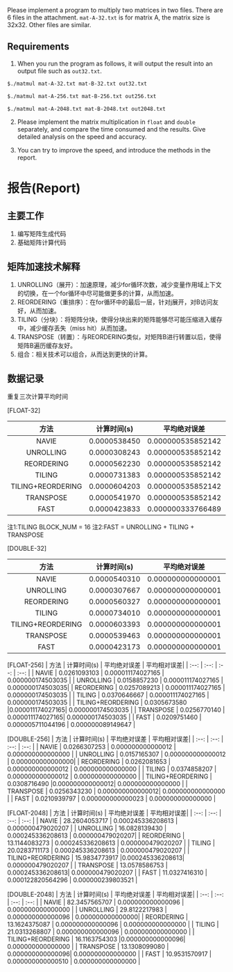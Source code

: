 Please implement a program to multiply two matrices in two files. There are 6 files in the attachment. `mat-A-32.txt` is for matrix A, the matrix size is 32x32. Other files are similar. 

## Requirements

1. When you run the program as follows, it will output the result into an output file such as `out32.txt`.

```bash
$./matmul mat-A-32.txt mat-B-32.txt out32.txt
```
```bash
$./matmul mat-A-256.txt mat-B-256.txt out256.txt
```
```bash
$./matmul mat-A-2048.txt mat-B-2048.txt out2048.txt
```

2. Please implement the matrix multiplication in `float` and `double` separately, and compare the time consumed and the results. Give detailed analysis on the speed and accuracy.

3. You can try to improve the speed, and introduce the methods in the report.

# 报告(Report)

## 主要工作
1. 编写矩阵生成代码
2. 基础矩阵计算代码

## 矩阵加速技术解释
1. UNROLLING（展开）：加速原理，减少for循环次数，减少变量作用域上下文的切换，在一个for循环中尽可能做更多的计算，从而加速。
2. REORDERING（重排序）：在for循环中的最后一层，针对j展开，对B访问友好，从而加速。
3. TILING（分块）：将矩阵分块，使得分块出来的矩阵能够尽可能压缩进入缓存中，减少缓存丢失（miss hit）从而加速。
4. TRANSPOSE（转置）：与REORDERING类似，对矩阵B进行转置以后，使得矩阵B遍历缓存友好。
5. 组合：相关技术可以组合，从而达到更快的计算。

## 数据记录
重复三次计算平均时间

\[FLOAT-32\]

| 方法 | 计算时间(s) | 平均绝对误差 | 平均相对误差|
|    :--:      |    :--:    |   :--:    |  :--:   |
| NAVIE  | 0.0000538450 | 0.000000535852142 | 0.000000066310446 |
| UNROLLING  | 0.0000308243 | 0.000000535852142 | 0.000000066310446|
| REORDERING  | 0.0000562230 | 0.000000535852142 | 0.000000066310446 |
| TILING  | 0.0000731383 | 0.000000535852142 | 0.000000066310446 |
| TILING+REORDERING  | 0.0000604203 |0.000000535852142| 0.000000066310446 |
| TRANSPOSE  | 0.0000541970 | 0.000000535852142| 0.000000066310446 |
| FAST  | 0.0000423833 | 0.000000333766489| 0.000000041310627 |

注1:TILING BLOCK_NUM = 16
注2:FAST = UNROLLING + TILING + TRANSPOSE

\[DOUBLE-32\]

| 方法 | 计算时间(s) | 平均绝对误差 | 平均相对误差|
|    :--:      |    :--:    |   :--:    |  :--:   |
| NAVIE  | 0.0000540310 | 0.000000000000001 | 0.000000000000000 |
| UNROLLING  | 0.0000307667 | 0.000000000000001 | 0.000000000000000|
| REORDERING  | 0.0000560327 | 0.000000000000001 | 0.000000000000000 |
| TILING  | 0.0000734010 | 0.000000000000001 | 0.000000000000000 |
| TILING+REORDERING  | 0.0000603393 |0.000000000000001| 0.000000000000000 |
| TRANSPOSE  | 0.0000539463 | 0.000000000000001| 0.000000000000000 |
| FAST  | 0.0000423173 | 0.000000000000001| 0.000000000000000 |


\[FLOAT-256\]
| 方法 | 计算时间(s) | 平均绝对误差 | 平均相对误差|
|    :--:      |    :--:    |   :--:    |  :--:   |
| NAVIE  | 0.0261093103 | 0.000011174027165 | 0.000000174503035 |
| UNROLLING  | 0.0158857230 | 0.000011174027165 | 0.000000174503035|
| REORDERING  | 0.0257089213 | 0.000011174027165 | 0.000000174503035 |
| TILING  | 0.0370646667 | 0.000011174027165 | 0.000000174503035 |
| TILING+REORDERING  | 0.0305673580 |0.000011174027165| 0.000000174503035 |
| TRANSPOSE  | 0.0256770140 | 0.000011174027165| 0.000000174503035 |
| FAST  | 0.0209751460 | 0.000005711044196 | 0.000000089149647 |

\[DOUBLE-256\]
| 方法 | 计算时间(s) | 平均绝对误差 | 平均相对误差|
|    :--:      |    :--:    |   :--:    |  :--:   |
| NAVIE  | 0.0266307253 | 0.000000000000012 | 0.000000000000000 |
| UNROLLING  | 0.0157165307 | 0.000000000000012 | 0.000000000000000|
| REORDERING  | 0.0262081653 | 0.000000000000012 | 0.000000000000000 |
| TILING  | 0.0374858207 | 0.000000000000012 | 0.000000000000000 |
| TILING+REORDERING  | 0.0308716490 |0.000000000000012| 0.000000000000000 |
| TRANSPOSE  | 0.0256343230 | 0.000000000000012| 0.000000000000000 |
| FAST  | 0.0210939797 | 0.000000000000023 | 0.000000000000000 |

\[FLOAT-2048\]
| 方法 | 计算时间(s) | 平均绝对误差 | 平均相对误差|
|    :--:      |    :--:    |   :--:    |  :--:   |
| NAVIE  | 28.2604053717 | 0.000245336208613 | 0.000000479020207 |
| UNROLLING  | 16.0828139430 | 0.000245336208613 | 0.000000479020207|
| REORDERING  | 13.1144083273 | 0.000245336208613 | 0.000000479020207 |
| TILING  | 20.0283711173 | 0.000245336208613 | 0.000000479020207 |
| TILING+REORDERING  | 15.9834773917 |0.000245336208613| 0.000000479020207 |
| TRANSPOSE  | 13.0578586753 | 0.000245336208613| 0.000000479020207 |
| FAST  | 11.0327416310 | 0.000122820564296 | 0.000000239803521 |

\[DOUBLE-2048\]
| 方法 | 计算时间(s) | 平均绝对误差 | 平均相对误差|
|    :--:      |    :--:    |   :--:    |  :--:   |
| NAVIE  | 82.3457565707 | 0.000000000000096 | 0.000000000000000 |
| UNROLLING  | 29.8122217983 | 0.000000000000096 | 0.000000000000000|
| REORDERING  | 13.1624375087 | 0.000000000000096 | 0.000000000000000 |
| TILING  | 21.0313268807 | 0.000000000000096 | 0.000000000000000 |
| TILING+REORDERING  | 16.1163754303 |0.000000000000096| 0.000000000000000 |
| TRANSPOSE  | 13.1308099080 | 0.000000000000096| 0.000000000000000 |
| FAST  | 10.9531570917 | 0.000000000000510 | 0.000000000000000 |
